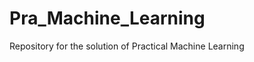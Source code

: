 Pra_Machine_Learning
====================

Repository for the solution of Practical Machine Learning

